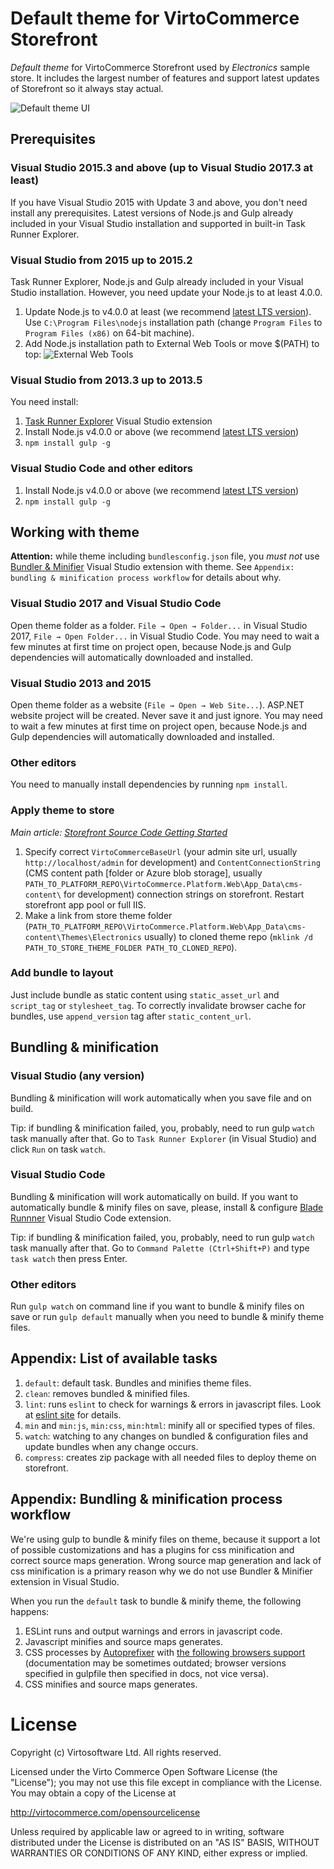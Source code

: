 # Default theme for VirtoCommerce Storefront

_Default theme_ for VirtoCommerce Storefront used by _Electronics_ sample store. It includes the largest number of features and support latest updates of Storefront so it always stay actual.

![Default theme UI](https://user-images.githubusercontent.com/6369252/29491392-ef411564-8573-11e7-813c-7c56394ac19e.png)

## Prerequisites

### Visual Studio 2015.3 and above (up to Visual Studio 2017.3 at least)

If you have Visual Studio 2015 with Update 3 and above, you don't need install any prerequisites. Latest versions of Node.js and Gulp already included in your Visual Studio installation and supported in built-in Task Runner Explorer.

### Visual Studio from 2015 up to 2015.2

Task Runner Explorer, Node.js and Gulp already included in your Visual Studio installation. However, you need update your Node.js to at least 4.0.0.
1. Update Node.js to v4.0.0 at least (we recommend [latest LTS version](https://nodejs.org/en/)). Use `C:\Program Files\nodejs` installation path (change `Program Files` to `Program Files (x86)` on 64-bit machine).
2. Add Node.js installation path to External Web Tools or move $(PATH) to top: ![External Web Tools](https://user-images.githubusercontent.com/6369252/29498917-038ce010-861f-11e7-9a23-3c4f9e96d6b7.png)

### Visual Studio from 2013.3 up to 2013.5

You need install:
1. [Task Runner Explorer](https://marketplace.visualstudio.com/items?itemName=MadsKristensen.TaskRunnerExplorer) Visual Studio extension
2. Install Node.js v4.0.0 or above (we recommend [latest LTS version](https://nodejs.org/en/))
3. `npm install gulp -g`

### Visual Studio Code and other editors

1. Install Node.js v4.0.0 or above (we recommend [latest LTS version](https://nodejs.org/en/))
2. `npm install gulp -g`

## Working with theme

**Attention:** while theme including `bundlesconfig.json` file, you *must not* use [Bundler & Minifier](https://marketplace.visualstudio.com/items?itemName=MadsKristensen.BundlerMinifier) Visual Studio extension with theme. See `Appendix: bundling & minification process workflow` for details about why.

### Visual Studio 2017 and Visual Studio Code

Open theme folder as a folder. `File → Open → Folder...` in Visual Studio 2017, `File → Open Folder...` in Visual Studio Code. You may need to wait a few minutes at first time on project open, because Node.js and Gulp dependencies will automatically downloaded and installed.

### Visual Studio 2013 and 2015

Open theme folder as a website (`File → Open → Web Site...`). ASP.NET website project will be created. Never save it and just ignore. You may need to wait a few minutes at first time on project open, because Node.js and Gulp dependencies will automatically downloaded and installed.

### Other editors

You need to manually install dependencies by running `npm install`.

### Apply theme to store

*Main article: [Storefront Source Code Getting Started](https://virtocommerce.com/docs/vc2devguide/deployment/storefront-deployment/storefront-source-code-getting-started)*

1. Specify correct `VirtoCommerceBaseUrl` (your admin site url, usually `http://localhost/admin` for development) and `ContentConnectionString` (CMS content path [folder or Azure blob storage], usually `PATH_TO_PLATFORM_REPO\VirtoCommerce.Platform.Web\App_Data\cms-content\` for development) connection strings on storefront. Restart storefront app pool or full IIS.
2. Make a link from store theme folder (`PATH_TO_PLATFORM_REPO\VirtoCommerce.Platform.Web\App_Data\cms-content\Themes\Electronics` usually) to cloned theme repo (`mklink /d PATH_TO_STORE_THEME_FOLDER PATH_TO_CLONED_REPO`).

### Add bundle to layout

Just include bundle as static content using `static_asset_url` and `script_tag` or `stylesheet_tag`. To correctly invalidate browser cache for bundles, use `append_version` tag after `static_content_url`.

## Bundling & minification

### Visual Studio (any version)

Bundling & minification will work automatically when you save file and on build.

Tip: if bundling & minification failed, you, probably, need to run gulp `watch` task manually after that. Go to `Task Runner Explorer` (in Visual Studio) and click `Run` on task `watch`.

### Visual Studio Code

Bundling & minification will work automatically on build. If you want to automatically bundle & minify files on save, please, install & configure [Blade Runnner](https://marketplace.visualstudio.com/items?itemName=yukidoi.blade-runner) Visual Studio Code extension.

Tip: if bundling & minification failed, you, probably, need to run gulp `watch` task manually after that. Go to `Command Palette (Ctrl+Shift+P)` and type `task watch` then press Enter.

### Other editors

Run `gulp watch` on command line if you want to bundle & minify files on save or run `gulp default` manually when you need to bundle & minify theme files.

## Appendix: List of available tasks

1. `default`: default task. Bundles and minifies theme files.
2. `clean`: removes bundled & minified files.
3. `lint`: runs `eslint` to check for warnings & errors in javascript files. Look at [eslint site](https://eslint.org/) for details.
4. `min` and `min:js`, `min:css`, `min:html`: minify all or specified types of files.
6. `watch`: watching to any changes on bundled & configuration files and update bundles when any change occurs.
7. `compress`: creates zip package with all needed files to deploy theme on storefront.

## Appendix: Bundling & minification process workflow

We're using gulp to bundle & minify files on theme, because it support a lot of possible customizations and has a plugins for css minification and correct source maps generation. Wrong source map generation and lack of css minification is a primary reason why we do not use Bundler & Minifier extension in Visual Studio.

When you run the `default` task to bundle & minify theme, the following happens:
1. ESLint runs and output warnings and errors in javascript code.
2. Javascript minifies and source maps generates.
3. CSS processes by [Autoprefixer](https://github.com/postcss/autoprefixer) with [the following browsers support](https://virtocommerce.com/docs/vc2userguide/what-is-commerce-manager/minimum-requirements) (documentation may be sometimes outdated; browser versions specified in gulpfile then specified in docs, not vice versa).
4. CSS minifies and source maps generates.

# License
Copyright (c) Virtosoftware Ltd.  All rights reserved.

Licensed under the Virto Commerce Open Software License (the "License"); you
may not use this file except in compliance with the License. You may
obtain a copy of the License at

http://virtocommerce.com/opensourcelicense

Unless required by applicable law or agreed to in writing, software
distributed under the License is distributed on an "AS IS" BASIS,
WITHOUT WARRANTIES OR CONDITIONS OF ANY KIND, either express or
implied.
